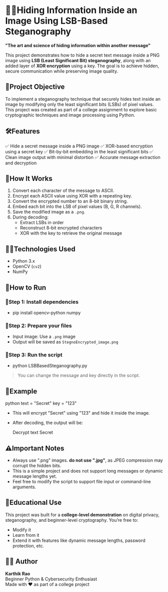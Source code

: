 # 🕵️‍♂️Hiding Information Inside an Image Using LSB-Based Steganography

**"The art and science of hiding information within another message"**

This project demonstrates how to hide a secret text message inside a PNG image using **LSB (Least Significant Bit) steganography**, along with an added layer of **XOR encryption** using a key. The goal is to achieve hidden, secure communication while preserving image quality.

## 🎯Project Objective

To implement a steganography technique that securely hides text inside an image by modifying only the least significant bits (LSBs) of pixel values. This project was created as part of a college assignment to explore basic cryptographic techniques and image processing using Python.

## 🛠️Features

✅ Hide a secret message inside a PNG image
✅ XOR-based encryption using a secret key
✅ Bit-by-bit embedding in the least significant bits
✅ Clean image output with minimal distortion
✅ Accurate message extraction and decryption

## 🧠How It Works

1. Convert each character of the message to ASCII.
2. Encrypt each ASCII value using XOR with a repeating key.
3. Convert the encrypted number to an 8-bit binary string.
4. Embed each bit into the LSB of pixel values (B, G, R channels).
5. Save the modified image as a `.png`.
6. During decoding:
   - Extract LSBs in order
   - Reconstruct 8-bit encrypted characters
   - XOR with the key to retrieve the original message

 
## 🧑‍💻Technologies Used

- Python 3.x
- OpenCV (`cv2`)
- NumPy


## 🚀How to Run

### 🔧Step 1: Install dependencies

  - pip install opencv-python numpy

### 📂Step 2: Prepare your files

   - Input image: Use a `.png` image
   - Output will be saved as `StegnoEncrypted_image.png`

### 🧾Step 3: Run the script

   - python LSBBasedSteganography.py

> You can change the message and key directly in the script.


## 🔑Example

python
text = "Secret"
key = "123"

- This will encrypt "Secret" using "123" and hide it inside the image.
- After decoding, the output will be:
  
  Decrypt text Secret


## ⚠️Important Notes

- Always use ".png" images. **do not use ".jpg"**, as JPEG compression may corrupt the hidden bits.
- This is a simple project and does not support long messages or dynamic message lengths yet.
- Feel free to modify the script to support file input or command-line arguments.

  
## 📌Educational Use

This project was built for a **college-level demonstration** on digital privacy, steganography, and beginner-level cryptography. You’re free to:
- Modify it
- Learn from it
- Extend it with features like dynamic message lengths, password protection, etc.


## 🙋‍♂️ Author

**Karthik Rao**  
Beginner Python & Cybersecurity Enthusiast  
Made with ❤️ as part of a college project
